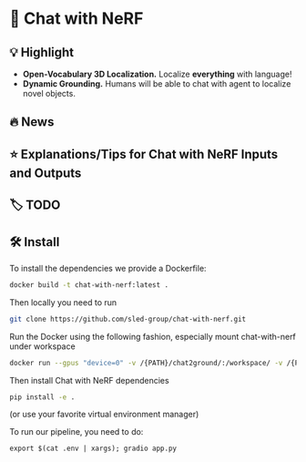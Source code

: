 # :sauropod: Chat with NeRF

## :bulb: Highlight

- **Open-Vocabulary 3D Localization.** Localize **everything** with language!
- **Dynamic Grounding.** Humans will be able to chat with agent to localize novel objects.

## :fire: News

## :star: Explanations/Tips for Chat with NeRF Inputs and Outputs

## :label: TODO 

## :hammer_and_wrench: Install 

To install the dependencies we provide a Dockerfile:
```bash
docker build -t chat-with-nerf:latest .
```

Then locally you need to run
```bash
git clone https://github.com/sled-group/chat-with-nerf.git
```
Run the Docker using the following fashion, especially mount chat-with-nerf under workspace
```bash
docker run --gpus "device=0" -v /{PATH}/chat2ground/:/workspace/ -v /{PATH}/.cache/:/home/user/.cache/ --rm -it --shm-size=12gb chat2ground:v5
```
Then install Chat with NeRF dependencies
```bash
pip install -e .
```
(or use your favorite virtual environment manager)

To run our pipeline, you need to do:

```
export $(cat .env | xargs); gradio app.py
```
